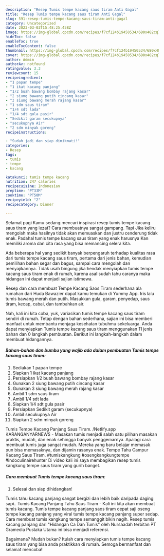 ```yaml
---
description: "Resep Tumis tempe kacang saus tiram Anti Gagal"
title: "Resep Tumis tempe kacang saus tiram Anti Gagal"
slug: 591-resep-tumis-tempe-kacang-saus-tiram-anti-gagal
category: Uncategorized
date: 2023-03-03T15:48:25.458Z
image: https://img-global.cpcdn.com/recipes/f7cf124b19450534/680x482cq70/tumis-tempe-kacang-saus-tiram-foto-resep-utama.jpg
hideToc: false
enableToc: true
enableTocContent: false
thumbnail: https://img-global.cpcdn.com/recipes/f7cf124b19450534/680x482cq70/tumis-tempe-kacang-saus-tiram-foto-resep-utama.jpg
cover: https://img-global.cpcdn.com/recipes/f7cf124b19450534/680x482cq70/tumis-tempe-kacang-saus-tiram-foto-resep-utama.jpg
author: Admin
authorAv: notfound
ratingvalue: 3.3
reviewcount: 15
recipeingredient:
- "1 papan tempe"
- "1 ikat kacang panjang"
- "1/2 buah bawang bombay rajang kasar"
- "2 siung bawang putih cincang kasar"
- "3 siung bawang merah rajang kasar"
- "1 sdm saus tiram"
- "1/4 sdt lada"
- "1/4 sdt gula pasir"
- "Sedikit garam secukupnya"
- "secukupnya Air"
- "2 sdm minyak goreng"
recipeinstructions:

- "Sudah jadi dan siap dinikmati!"
categories:
- Resep
tags:
- tumis
- tempe
- kacang

katakunci: tumis tempe kacang 
nutrition: 247 calories
recipecuisine: Indonesian
preptime: "PT33M"
cooktime: "PT50M"
recipeyield: "2"
recipecategory: Dinner

---
```



Selamat pagi Kamu sedang mencari inspirasi resep tumis tempe kacang saus tiram yang lezat? Cara membuatnya sangat gampang. Tapi Jika keliru mengolah maka hasilnya tidak akan memuaskan dan justru cenderung tidak enak. Padahal tumis tempe kacang saus tiram yang enak harusnya Kan memiliki aroma dan cita rasa yang bisa memancing selera kita.


Ada beberapa hal yang sedikit banyak berpengaruh terhadap kualitas rasa dari tumis tempe kacang saus tiram, pertama dari jenis bahan, kemudian pemilihan bahan segar dan bagus, sampai cara mengolah dan menyajikannya. Tidak usah bingung jika hendak menyiapkan tumis tempe kacang saus tiram enak di rumah, karena asal sudah tahu caranya maka hidangan ini dapat menjadi sajian istimewa.

Resep dan cara membuat Tempe Kacang Saos Tiram sederhana ala rumahan dari Huda Bawazier dapat kamu temukan di Yummy App. Iris lalu tumis bawang merah dan putih. Masukkan gula, garam, penyedap, saus tiram, kecap, cabai, dan tambahkan air.


Nah, kali ini kita coba, yuk, variasikan tumis tempe kacang saus tiram sendiri di rumah. Tetap dengan bahan sederhana, sajian ini bisa memberi manfaat untuk membantu menjaga kesehatan tubuhmu sekeluarga. Anda dapat menyiapkan Tumis tempe kacang saus tiram menggunakan 11 jenis bahan dan 0 langkah pembuatan. Berikut ini langkah-langkah dalam membuat hidangannya.

<!--inarticleads1-->

##### Bahan-bahan dan bumbu yang wajib ada dalam pembuatan Tumis tempe kacang saus tiram:

1. Sediakan 1 papan tempe
1. Siapkan 1 ikat kacang panjang
1. Persiapkan 1/2 buah bawang bombay rajang kasar
1. Gunakan 2 siung bawang putih cincang kasar
1. Gunakan 3 siung bawang merah rajang kasar
1. Ambil 1 sdm saus tiram
1. Ambil 1/4 sdt lada
1. Siapkan 1/4 sdt gula pasir
1. Persiapkan Sedikit garam (secukupnya)
1. Ambil secukupnya Air
1. Siapkan 2 sdm minyak goreng


Tumis Tempe Kacang Panjang Saus Tiram. /Netlify.app KARANGANYARNEWS - Masakan tumis menjadi salah satu pilihan masakan praktis, mudah, dan enak sehingga banyak penggemarnya. Apalagi cara membuat tumis juga sangat mudah. Mereka yang baru belajar memasak pun bisa memasaknya, dan dijamin rasanya enak. Tempe Tahu Campur Kacang Saus Tiram. #tumiskangkung #osengkangkungtempe #indoculinairehunter Di video kali ini saya membagikan resep tumis kangkung tempe saus tiram yang gurih banget. 

<!--inarticleads2-->

##### Cara membuat Tumis tempe kacang saus tiram:


1. Selesai dan siap dihidangkan!

Tumis tahu kacang panjang sangat bergizi dan lebih baik daripada daging sapi.. Tumis Kacang Panjang Tahu Saus Tiram - Kali ini kita akan membuat tumis kacang. Tumis tempe kacang panjang saos tiram cepat saji oseng tempe kacang panjang yang viral tumis tempe kacang panjang super sedap. Cara membuat tumis kangkung tempe semanggit bikin nagih. Resep tumis kacang panjang dari &#34;Hidangan Ca Dan Tumis&#34; oleh Nursaadah terbitan PT Gramedia Pustaka Utama ini bisa menjadi referensi. 

Bagaimana? Mudah bukan? Itulah cara menyiapkan tumis tempe kacang saus tiram yang bisa anda praktikkan di rumah. Semoga bermanfaat dan selamat mencoba!
